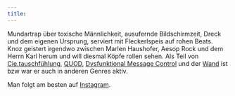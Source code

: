 ```yaml
---
title:
---
```

Mundartrap über toxische Männlichkeit, ausufernde Bildschirmzeit, Dreck und dem eigenen Ursprung, serviert mit Fleckerlspeis auf rohen Beats. Knoz geistert irgendwo zwischen Marlen Haushofer, Aesop Rock und dem Herrn Karl herum und will diesmal Köpfe rollen sehen. 
Als Teil von [Cie.tauschfühlung](https://tauschfuehlung.at), [QUOD](https://quod.bandcamp.com/), [Dysfunktional Message Control](https://wearedmc.bandcamp.com/) und der [Wand](https://diewand.bandcamp.com/) ist bzw war er auch in anderen Genres aktiv.

Man folgt am besten auf [Instagram](https://www.instagram.com/1knoz/).

